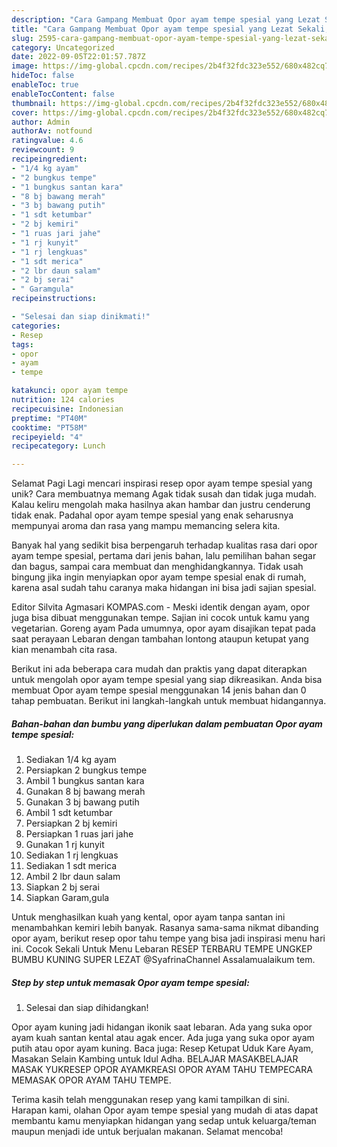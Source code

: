 ```yaml
---
description: "Cara Gampang Membuat Opor ayam tempe spesial yang Lezat Sekali, Mantap"
title: "Cara Gampang Membuat Opor ayam tempe spesial yang Lezat Sekali, Mantap"
slug: 2595-cara-gampang-membuat-opor-ayam-tempe-spesial-yang-lezat-sekali-mantap
category: Uncategorized
date: 2022-09-05T22:01:57.787Z
image: https://img-global.cpcdn.com/recipes/2b4f32fdc323e552/680x482cq70/opor-ayam-tempe-spesial-foto-resep-utama.jpg
hideToc: false
enableToc: true
enableTocContent: false
thumbnail: https://img-global.cpcdn.com/recipes/2b4f32fdc323e552/680x482cq70/opor-ayam-tempe-spesial-foto-resep-utama.jpg
cover: https://img-global.cpcdn.com/recipes/2b4f32fdc323e552/680x482cq70/opor-ayam-tempe-spesial-foto-resep-utama.jpg
author: Admin
authorAv: notfound
ratingvalue: 4.6
reviewcount: 9
recipeingredient:
- "1/4 kg ayam"
- "2 bungkus tempe"
- "1 bungkus santan kara"
- "8 bj bawang merah"
- "3 bj bawang putih"
- "1 sdt ketumbar"
- "2 bj kemiri"
- "1 ruas jari jahe"
- "1 rj kunyit"
- "1 rj lengkuas"
- "1 sdt merica"
- "2 lbr daun salam"
- "2 bj serai"
- " Garamgula"
recipeinstructions:

- "Selesai dan siap dinikmati!"
categories:
- Resep
tags:
- opor
- ayam
- tempe

katakunci: opor ayam tempe 
nutrition: 124 calories
recipecuisine: Indonesian
preptime: "PT40M"
cooktime: "PT58M"
recipeyield: "4"
recipecategory: Lunch

---
```



Selamat Pagi Lagi mencari inspirasi resep opor ayam tempe spesial yang unik? Cara membuatnya memang Agak tidak susah dan tidak juga mudah. Kalau keliru mengolah maka hasilnya akan hambar dan justru cenderung tidak enak. Padahal opor ayam tempe spesial yang enak seharusnya mempunyai aroma dan rasa yang mampu memancing selera kita.


Banyak hal yang sedikit bisa berpengaruh terhadap kualitas rasa dari opor ayam tempe spesial, pertama dari jenis bahan, lalu pemilihan bahan segar dan bagus, sampai cara membuat dan menghidangkannya. Tidak usah bingung jika ingin menyiapkan opor ayam tempe spesial enak di rumah, karena asal sudah tahu caranya maka hidangan ini bisa jadi sajian spesial.

Editor Silvita Agmasari KOMPAS.com - Meski identik dengan ayam, opor juga bisa dibuat menggunakan tempe. Sajian ini cocok untuk kamu yang vegetarian. Goreng ayam Pada umumnya, opor ayam disajikan tepat pada saat perayaan Lebaran dengan tambahan lontong ataupun ketupat yang kian menambah cita rasa.


Berikut ini ada beberapa cara mudah dan praktis yang dapat diterapkan untuk mengolah opor ayam tempe spesial yang siap dikreasikan. Anda bisa membuat Opor ayam tempe spesial menggunakan 14 jenis bahan dan 0 tahap pembuatan. Berikut ini langkah-langkah untuk membuat hidangannya.

<!--inarticleads1-->

##### Bahan-bahan dan bumbu yang diperlukan dalam pembuatan Opor ayam tempe spesial:

1. Sediakan 1/4 kg ayam
1. Persiapkan 2 bungkus tempe
1. Ambil 1 bungkus santan kara
1. Gunakan 8 bj bawang merah
1. Gunakan 3 bj bawang putih
1. Ambil 1 sdt ketumbar
1. Persiapkan 2 bj kemiri
1. Persiapkan 1 ruas jari jahe
1. Gunakan 1 rj kunyit
1. Sediakan 1 rj lengkuas
1. Sediakan 1 sdt merica
1. Ambil 2 lbr daun salam
1. Siapkan 2 bj serai
1. Siapkan  Garam,gula


Untuk menghasilkan kuah yang kental, opor ayam tanpa santan ini menambahkan kemiri lebih banyak. Rasanya sama-sama nikmat dibanding opor ayam, berikut resep opor tahu tempe yang bisa jadi inspirasi menu hari ini. Cocok Sekali Untuk Menu Lebaran RESEP TERBARU TEMPE UNGKEP BUMBU KUNING SUPER LEZAT @SyafrinaChannel Assalamualaikum tem. 

<!--inarticleads2-->

##### Step by step untuk memasak Opor ayam tempe spesial:


1. Selesai dan siap dihidangkan!

Opor ayam kuning jadi hidangan ikonik saat lebaran. Ada yang suka opor ayam kuah santan kental atau agak encer. Ada juga yang suka opor ayam putih atau opor ayam kuning. Baca juga: Resep Ketupat Uduk Kare Ayam, Masakan Selain Kambing untuk Idul Adha. BELAJAR MASAKBELAJAR MASAK YUKRESEP OPOR AYAMKREASI OPOR AYAM TAHU TEMPECARA MEMASAK OPOR AYAM TAHU TEMPE. 

Terima kasih telah menggunakan resep yang kami tampilkan di sini. Harapan kami, olahan Opor ayam tempe spesial yang mudah di atas dapat membantu kamu menyiapkan hidangan yang sedap untuk keluarga/teman maupun menjadi ide untuk berjualan makanan. Selamat mencoba!
